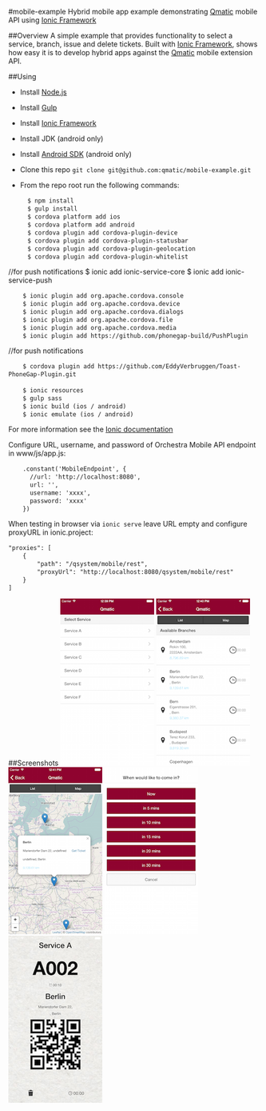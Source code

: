 #mobile-example
Hybrid mobile app example demonstrating [Qmatic](http://www.qmatic.com) mobile API using [Ionic Framework](http://ionicframework.com/)

##Overview
A simple example that provides functionality to select a service, branch, issue and delete tickets.
Built with [Ionic Framework](http://ionicframework.com/), shows how easy it is to develop hybrid apps against the [Qmatic](http://www.qmatic.com) mobile extension API.

##Using
* Install [Node.js](https://nodejs.org/)
* Install [Gulp](https://github.com/gulpjs/gulp/blob/master/docs/getting-started.md)
* Install [Ionic Framework](http://ionicframework.com/docs/guide/installation.html)
* Install JDK (android only)
* Install [Android SDK](http://developer.android.com) (android only)
* Clone this repo `git clone git@github.com:qmatic/mobile-example.git`
* From the repo root run the following commands:

		$ npm install
		$ gulp install
		$ cordova platform add ios
		$ cordova platform add android
		$ cordova plugin add cordova-plugin-device
		$ cordova plugin add cordova-plugin-statusbar
		$ cordova plugin add cordova-plugin-geolocation
		$ cordova plugin add cordova-plugin-whitelist

//for push notifications
        $ ionic add ionic-service-core
        $ ionic add ionic-service-push

		$ ionic plugin add org.apache.cordova.console
        $ ionic plugin add org.apache.cordova.device
        $ ionic plugin add org.apache.cordova.dialogs
        $ ionic plugin add org.apache.cordova.file
        $ ionic plugin add org.apache.cordova.media
        $ ionic plugin add https://github.com/phonegap-build/PushPlugin
//for push notifications

		$ cordova plugin add https://github.com/EddyVerbruggen/Toast-PhoneGap-Plugin.git

		$ ionic resources
		$ gulp sass
		$ ionic build (ios / android)
		$ ionic emulate (ios / android)

For more information see the [Ionic documentation](http://ionicframework.com/docs/)

Configure URL, username, and password of Orchestra Mobile API endpoint in www/js/app.js:

        .constant('MobileEndpoint', {
          //url: 'http://localhost:8080',
          url: '',
          username: 'xxxx',
          password: 'xxxx'
        })




When testing in browser via `ionic serve` leave URL empty and configure proxyURL in ionic.project:

    "proxies": [
        {
            "path": "/qsystem/mobile/rest",
            "proxyUrl": "http://localhost:8080/qsystem/mobile/rest"
        }
    ]

##Screenshots
![mobile-1](mobile-1.png)
![mobile-2](mobile-2.png)
![mobile-3](mobile-3.png)
![mobile-4](mobile-4.png)
![mobile-5](mobile-5.png)
